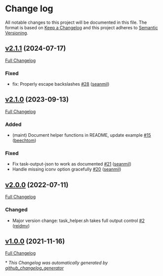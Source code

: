 # Change log

All notable changes to this project will be documented in this file. The format is based on [Keep a Changelog](http://keepachangelog.com/en/1.0.0/) and this project adheres to [Semantic Versioning](http://semver.org).

## [v2.1.1](https://github.com/puppetlabs/puppetlabs-bash_task_helper/tree/v2.1.1) (2024-07-17)

[Full Changelog](https://github.com/puppetlabs/puppetlabs-bash_task_helper/compare/v2.1.0...v2.1.1)

### Fixed

- fix: Properly escape backslashes [\#28](https://github.com/puppetlabs/puppetlabs-bash_task_helper/pull/28) ([seanmil](https://github.com/seanmil))

## [v2.1.0](https://github.com/puppetlabs/puppetlabs-bash_task_helper/tree/v2.1.0) (2023-09-13)

[Full Changelog](https://github.com/puppetlabs/puppetlabs-bash_task_helper/compare/v2.0.0...v2.1.0)

### Added

- \(maint\) Document helper functions in README, update example [\#15](https://github.com/puppetlabs/puppetlabs-bash_task_helper/pull/15) ([beechtom](https://github.com/beechtom))

### Fixed

- Fix task-output-json to work as documented [\#21](https://github.com/puppetlabs/puppetlabs-bash_task_helper/pull/21) ([seanmil](https://github.com/seanmil))
- Handle missing iconv option gracefully [\#20](https://github.com/puppetlabs/puppetlabs-bash_task_helper/pull/20) ([seanmil](https://github.com/seanmil))

## [v2.0.0](https://github.com/puppetlabs/puppetlabs-bash_task_helper/tree/v2.0.0) (2022-07-11)

[Full Changelog](https://github.com/puppetlabs/puppetlabs-bash_task_helper/compare/v1.0.0...v2.0.0)

### Changed

- Major version change: task\_helper.sh takes full output control [\#2](https://github.com/puppetlabs/puppetlabs-bash_task_helper/pull/2) ([reidmv](https://github.com/reidmv))

## [v1.0.0](https://github.com/puppetlabs/puppetlabs-bash_task_helper/tree/v1.0.0) (2021-11-16)

[Full Changelog](https://github.com/puppetlabs/puppetlabs-bash_task_helper/compare/8c647de426ab60f56f27cfb40d52520b2bb3959a...v1.0.0)



\* *This Changelog was automatically generated by [github_changelog_generator](https://github.com/github-changelog-generator/github-changelog-generator)*
